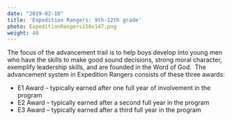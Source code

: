 ```yaml
---
date: "2019-02-10"
title: 'Expedition Rangers: 9th-12th grade'
photo: ExpeditionRangers150x147.png
weight: 40
---
```



The focus of the advancement trail is to help boys develop into young men who have the skills to make good sound decisions, strong moral character, exemplify leadership skills, and are founded in the Word of God.  The advancement system in Expedition Rangers consists of these three awards:

-   E1 Award – typically earned after one full year of involvement in the program
-   E2 Award – typically earned after a second full year in the program
-   E3 Award – typically earned after a third full year in the program